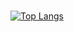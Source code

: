 ### 

[![Top Langs](https://github-readme-stats.vercel.app/api/top-langs/?username=Haliru&?theme=gotham)](https://github.com/Halirua/github-readme-stats)


<!--
**


Here are some ideas to get you started:

- 🔭 I’m currently working on ...
- 🌱 I’m currently learning ...
- 👯 I’m looking to collaborate on ...
- 🤔 I’m looking for help with ...
- 💬 Ask me about ...
- 📫 How to reach me: ...
- 😄 Pronouns: ...
- ⚡ Fun fact: ...
-->
